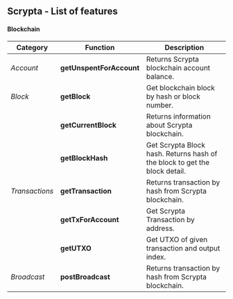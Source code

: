 ## Scrypta - List of features

#### Blockchain

| **Category**   | Function                 | Description                                                                |
| -------------- | ------------------------ | -------------------------------------------------------------------------- |
| _Account_      | **getUnspentForAccount** | Returns Scrypta blockchain account balance.                                |
| _Block_        | **getBlock**             | Get blockchain block by hash or block number.                              |
|                | **getCurrentBlock**      | Returns information about Scrypta blockchain.                              |
|                | **getBlockHash**         | Get Scrypta Block hash. Returns hash of the block to get the block detail. |
| _Transactions_ | **getTransaction**       | Returns transaction by hash from Scrypta blockchain.                       |
|                | **getTxForAccount**      | Get Scrypta Transaction by address.                                        |
|                | **getUTXO**              | Get UTXO of given transaction and output index.                            |
| _Broadcast_    | **postBroadcast**        | Returns transaction by hash from Scrypta blockchain.                       |
